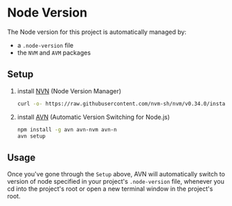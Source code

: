 # Node Version

The Node version for this project is automatically managed by:

- a `.node-version` file
- the `NVM` and `AVM` packages

## Setup

1. install [NVN](https://github.com/nvm-sh/nvm) (Node Version Manager)

   ```bash
   curl -o- https://raw.githubusercontent.com/nvm-sh/nvm/v0.34.0/install.sh | bash
   ```

2. install [AVN](https://github.com/wbyoung/avn) (Automatic Version Switching for Node.js)

   ```bash
   npm install -g avn avn-nvm avn-n
   avn setup
   ```

## Usage

Once you've gone through the `Setup` above,
AVN will automatically switch to version of node specified in your project's `.node-version` file,
whenever you cd into the project's root or open a new terminal window in the project's root.

